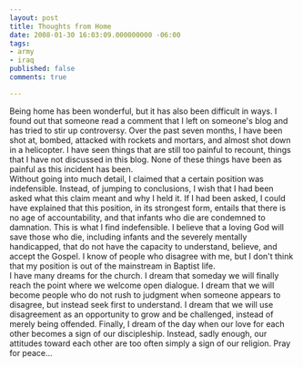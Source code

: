 ```yaml
---
layout: post
title: Thoughts from Home
date: 2008-01-30 16:03:09.000000000 -06:00
tags:
- army
- iraq 
published: false
comments: true

---
```

<p>Being home has been wonderful, but it has also been difficult in ways. I found out that someone read a comment that I left on someone's blog and has tried to stir up controversy. Over the past seven months, I have been shot at, bombed, attacked with rockets and mortars, and almost shot down in a helicopter. I have seen things that are still too painful to recount, things that I have not discussed in this blog. None of these things have been as painful as this incident has been.<br />
Without going into much detail, I claimed that a certain position was indefensible. Instead, of jumping to conclusions, I wish that I had been asked what this claim meant and why I held it. If I had been asked, I could have explained that this position, in its strongest form, entails that there is no age of accountability, and that infants who die are condemned to damnation. This is what I find indefensible. I believe that a loving God will save those who die, including infants and the severely mentally handicapped, that do not have the capacity to understand, believe, and accept the Gospel. I know of people who disagree with me, but I don't think that my position is out of the mainstream in Baptist life.<br />
I have many dreams for the church. I dream that someday we will finally reach the point where we welcome open dialogue. I dream that we will become people who do not rush to judgment when someone appears to disagree, but instead seek first to understand. I dream that we will use disagreement as an opportunity to grow and be challenged, instead of merely being offended. Finally, I dream of the day when our love for each other becomes a sign of our discipleship. Instead, sadly enough, our attitudes toward each other are too often simply a sign of our religion. Pray for peace...</p>
